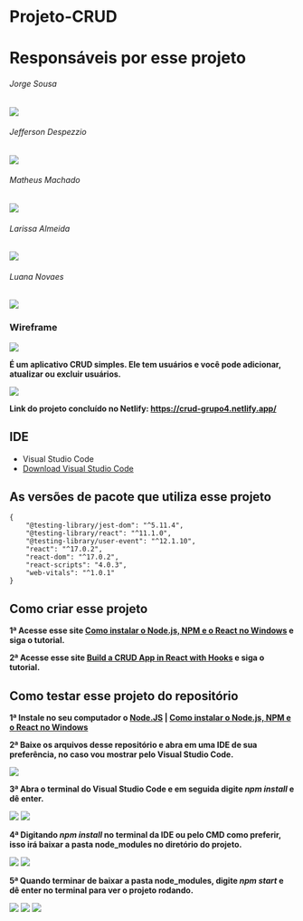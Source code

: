 # Projeto-CRUD

# Responsáveis por esse projeto

###### Jorge Sousa
[<img src="https://img.shields.io/badge/GitHub-100000?style=for-the-badge&logo=github&logoColor=white" />](https://github.com/jorgesousadev) 

###### Jefferson Despezzio

[<img src="https://img.shields.io/badge/GitHub-100000?style=for-the-badge&logo=github&logoColor=white" />](https://github.com/Jefferson1202)

###### Matheus Machado 
[<img src="https://img.shields.io/badge/GitHub-100000?style=for-the-badge&logo=github&logoColor=white" />](https://github.com/mathxusohai)

###### Larissa Almeida

[<img src="https://img.shields.io/badge/GitHub-100000?style=for-the-badge&logo=github&logoColor=white" />](https://github.com/larizwn)

###### Luana Novaes

[<img src="https://img.shields.io/badge/GitHub-100000?style=for-the-badge&logo=github&logoColor=white" />](https://github.com/LNovaes-bit)

### Wireframe

![](/Screenshot/wireframe.png)

**É um aplicativo CRUD simples. Ele tem usuários e você pode adicionar, atualizar ou excluir usuários.**

![](/Screenshot/projeto.png)

**Link do projeto concluído no Netlify: https://crud-grupo4.netlify.app/**

## IDE
* Visual Studio Code
* [Download Visual Studio Code](https://code.visualstudio.com/)

## As versões de pacote que utiliza esse projeto

```
{
    "@testing-library/jest-dom": "^5.11.4",
    "@testing-library/react": "^11.1.0",
    "@testing-library/user-event": "^12.1.10",
    "react": "^17.0.2",
    "react-dom": "^17.0.2",
    "react-scripts": "4.0.3",
    "web-vitals": "^1.0.1"
}
```    
## Como criar esse projeto

**1ª Acesse esse site [Como instalar o Node.js, NPM e o React no Windows](https://www.devmedia.com.br/como-instalar-o-node-js-npm-e-o-react-no-windows/40329) e siga o tutorial.**

**2ª Acesse esse site [Build a CRUD App in React with Hooks](https://www.taniarascia.com/crud-app-in-react-with-hooks/) e siga o tutorial.**

## Como testar esse projeto do repositório 

**1ª Instale no seu computador o [Node.JS](https://nodejs.org/en/download/) | [Como instalar o Node.js, NPM e o React no Windows](https://www.devmedia.com.br/como-instalar-o-node-js-npm-e-o-react-no-windows/40329)**

**2ª Baixe os arquivos desse repositório e abra em uma IDE de sua preferência, no caso vou mostrar pelo Visual Studio Code.**

![](/Screenshot/print.png)

**3ª Abra o terminal do Visual Studio Code e em seguida digite ***npm install*** e dê enter.**

![](/Screenshot/print2.png)
![](/Screenshot/print3.png)


**4ª Digitando ***npm install*** no terminal da IDE ou pelo CMD como preferir, isso irá baixar a pasta node_modules no diretório do projeto.**

![](/Screenshot/print4.png)
![](/Screenshot/print5.png)

**5ª Quando terminar de baixar a pasta node_modules, digite ***npm start*** e dê enter no terminal para ver o projeto rodando.**

![](/Screenshot/print6.png)
![](/Screenshot/print7.png)
![](/Screenshot/projeto2.png)










